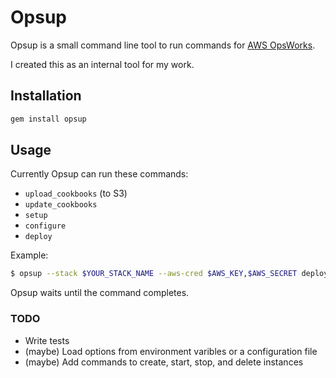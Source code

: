 # Opsup

Opsup is a small command line tool to run commands for [AWS OpsWorks][aws-opsworks].

I created this as an internal tool for my work.

[aws-opsworks]: https://aws.amazon.com/jp/opsworks/

## Installation

```ruby
gem install opsup
```

## Usage

Currently Opsup can run these commands:

- `upload_cookbooks` (to S3)
- `update_cookbooks`
- `setup`
- `configure`
- `deploy`

Example:

```bash
$ opsup --stack $YOUR_STACK_NAME --aws-cred $AWS_KEY,$AWS_SECRET deploy
```

Opsup waits until the command completes.

### TODO

- Write tests
- (maybe) Load options from environment varibles or a configuration file
- (maybe) Add commands to create, start, stop, and delete instances
